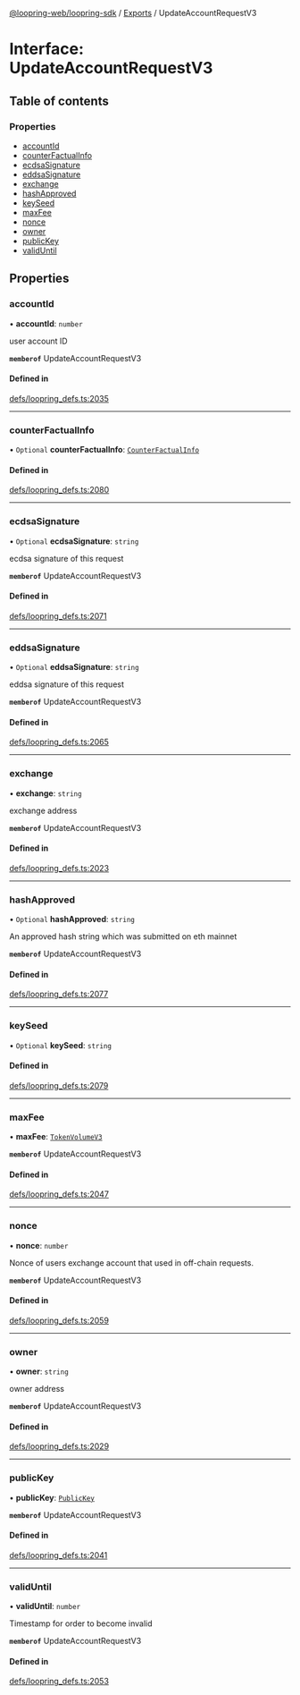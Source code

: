 [@loopring-web/loopring-sdk](../README.md) / [Exports](../modules.md) / UpdateAccountRequestV3

# Interface: UpdateAccountRequestV3

## Table of contents

### Properties

- [accountId](UpdateAccountRequestV3.md#accountid)
- [counterFactualInfo](UpdateAccountRequestV3.md#counterfactualinfo)
- [ecdsaSignature](UpdateAccountRequestV3.md#ecdsasignature)
- [eddsaSignature](UpdateAccountRequestV3.md#eddsasignature)
- [exchange](UpdateAccountRequestV3.md#exchange)
- [hashApproved](UpdateAccountRequestV3.md#hashapproved)
- [keySeed](UpdateAccountRequestV3.md#keyseed)
- [maxFee](UpdateAccountRequestV3.md#maxfee)
- [nonce](UpdateAccountRequestV3.md#nonce)
- [owner](UpdateAccountRequestV3.md#owner)
- [publicKey](UpdateAccountRequestV3.md#publickey)
- [validUntil](UpdateAccountRequestV3.md#validuntil)

## Properties

### accountId

• **accountId**: `number`

user account ID

**`memberof`** UpdateAccountRequestV3

#### Defined in

[defs/loopring_defs.ts:2035](https://github.com/Loopring/loopring_sdk/blob/c031084/src/defs/loopring_defs.ts#L2035)

___

### counterFactualInfo

• `Optional` **counterFactualInfo**: [`CounterFactualInfo`](CounterFactualInfo.md)

#### Defined in

[defs/loopring_defs.ts:2080](https://github.com/Loopring/loopring_sdk/blob/c031084/src/defs/loopring_defs.ts#L2080)

___

### ecdsaSignature

• `Optional` **ecdsaSignature**: `string`

ecdsa signature of this request

**`memberof`** UpdateAccountRequestV3

#### Defined in

[defs/loopring_defs.ts:2071](https://github.com/Loopring/loopring_sdk/blob/c031084/src/defs/loopring_defs.ts#L2071)

___

### eddsaSignature

• `Optional` **eddsaSignature**: `string`

eddsa signature of this request

**`memberof`** UpdateAccountRequestV3

#### Defined in

[defs/loopring_defs.ts:2065](https://github.com/Loopring/loopring_sdk/blob/c031084/src/defs/loopring_defs.ts#L2065)

___

### exchange

• **exchange**: `string`

exchange address

**`memberof`** UpdateAccountRequestV3

#### Defined in

[defs/loopring_defs.ts:2023](https://github.com/Loopring/loopring_sdk/blob/c031084/src/defs/loopring_defs.ts#L2023)

___

### hashApproved

• `Optional` **hashApproved**: `string`

An approved hash string which was submitted on eth mainnet

**`memberof`** UpdateAccountRequestV3

#### Defined in

[defs/loopring_defs.ts:2077](https://github.com/Loopring/loopring_sdk/blob/c031084/src/defs/loopring_defs.ts#L2077)

___

### keySeed

• `Optional` **keySeed**: `string`

#### Defined in

[defs/loopring_defs.ts:2079](https://github.com/Loopring/loopring_sdk/blob/c031084/src/defs/loopring_defs.ts#L2079)

___

### maxFee

• **maxFee**: [`TokenVolumeV3`](TokenVolumeV3.md)

**`memberof`** UpdateAccountRequestV3

#### Defined in

[defs/loopring_defs.ts:2047](https://github.com/Loopring/loopring_sdk/blob/c031084/src/defs/loopring_defs.ts#L2047)

___

### nonce

• **nonce**: `number`

Nonce of users exchange account that used in off-chain requests.

**`memberof`** UpdateAccountRequestV3

#### Defined in

[defs/loopring_defs.ts:2059](https://github.com/Loopring/loopring_sdk/blob/c031084/src/defs/loopring_defs.ts#L2059)

___

### owner

• **owner**: `string`

owner address

**`memberof`** UpdateAccountRequestV3

#### Defined in

[defs/loopring_defs.ts:2029](https://github.com/Loopring/loopring_sdk/blob/c031084/src/defs/loopring_defs.ts#L2029)

___

### publicKey

• **publicKey**: [`PublicKey`](PublicKey.md)

**`memberof`** UpdateAccountRequestV3

#### Defined in

[defs/loopring_defs.ts:2041](https://github.com/Loopring/loopring_sdk/blob/c031084/src/defs/loopring_defs.ts#L2041)

___

### validUntil

• **validUntil**: `number`

Timestamp for order to become invalid

**`memberof`** UpdateAccountRequestV3

#### Defined in

[defs/loopring_defs.ts:2053](https://github.com/Loopring/loopring_sdk/blob/c031084/src/defs/loopring_defs.ts#L2053)
